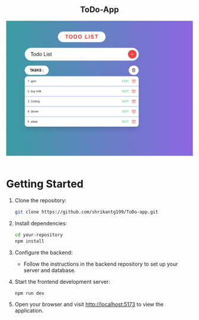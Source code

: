 <h2 align="center">
ToDo-App<br/>

</h2>
<div align="center">
  <img alt="Demo" width=600 src="Todolist_readme.png" />
</div>

<br/>

# Getting Started

1. Clone the repository:

   ```bash
   git clone https://github.com/shrikantg199/ToDo-app.git
   ```

2. Install dependencies:

   ```bash
   cd your-repository
   npm install
   ```

3. Configure the backend:

   - Follow the instructions in the backend repository to set up your server and database.

4. Start the frontend development server:

   ```bash
   npm run dev
   ```

5. Open your browser and visit [http://localhost:5173](http://localhost:5173) to view the application.

